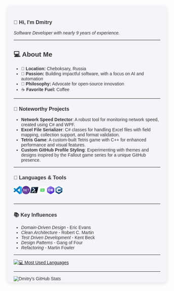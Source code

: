 <div style="background-color:#f4f4f9; color:#333333; font-family:Arial, sans-serif; padding: 20px; border-radius: 10px; box-shadow: 0px 4px 12px rgba(0, 0, 0, 0.1);">

### 👋 Hi, I'm Dmitry
*Software Developer with nearly 9 years of experience.*

---

## 💻 About Me
- 📍 **Location:** Cheboksary, Russia
- 🤖 **Passion:** Building impactful software, with a focus on AI and automation
- 👐 **Philosophy:** Advocate for open-source innovation
- ☕ **Favorite Fuel:** Coffee

---

### 📂 Noteworthy Projects
- **Network Speed Detector**: A robust tool for monitoring network speed, created using C# and WPF.
- **Excel File Serializer**: C# classes for handling Excel files with field mapping, collection support, and format validation.
- **Tetris Game**: A custom-built Tetris game with C++ for enhanced performance and visual features.
- **Custom GitHub Profile Styling**: Experimenting with themes and designs inspired by the Fallout game series for a unique GitHub presence.

---

### 🔧 Languages & Tools
[<img align="left" alt="Visual Studio Code" width="26px" src="https://raw.githubusercontent.com/github/explore/80688e429a7d4ef2fca1e82350fe8e3517d3494d/topics/visual-studio-code/visual-studio-code.png" />](https://code.visualstudio.com/)
[<img align="left" alt="ASP.NET Core" width="26px" src="https://raw.githubusercontent.com/github/explore/93d8a67084f94b2a444e510199a6e7622e5b09a3/topics/dotnet/dotnet.png" />](https://dotnet.microsoft.com/)
[<img align="left" alt="PowerShell" width="26px" src="https://raw.githubusercontent.com/github/explore/80688e429a7d4ef2fca1e82350fe8e3517d3494d/topics/powershell/powershell.png" />](https://github.com/PowerShell)
[<img align="left" alt="Qt" width="26px" src="https://raw.githubusercontent.com/github/explore/80688e429a7d4ef2fca1e82350fe8e3517d3494d/topics/qt/qt.png" />](https://github.com/qt)
[<img align="left" alt="C#" width="26px" src="https://raw.githubusercontent.com/github/explore/80688e429a7d4ef2fca1e82350fe8e3517d3494d/topics/csharp/csharp.png" />](https://github.com/dotnet/csharplang)
[<img align="left" alt="C++" width="26px" src="https://raw.githubusercontent.com/github/explore/80688e429a7d4ef2fca1e82350fe8e3517d3494d/topics/cpp/cpp.png" />](https://isocpp.org/)
<br clear="left"/>
<br />

---

### 📚 Key Influences
- *Domain-Driven Design* - Eric Evans
- *Clean Architecture* - Robert C. Martin
- *Test Driven Development* - Kent Beck
- *Design Patterns* - Gang of Four
- *Refactoring* - Martin Fowler

---

[![💻 Most Used Languages](https://github-readme-stats.vercel.app/api/top-langs/?username=dagrigorev&hide=c&theme=default)](https://github.com/dagrigorev)

---

<img align="left" alt="Dmitry's GitHub Stats" src="https://github-readme-stats.vercel.app/api?username=dagrigorev&show_icons=true&hide_border=true&theme=default" />

</div>